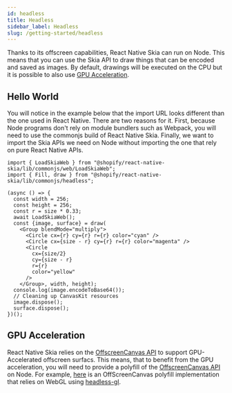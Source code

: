```yaml
---
id: headless
title: Headless
sidebar_label: Headless
slug: /getting-started/headless
---
```


Thanks to its offscreen capabilities, React Native Skia can run on Node.
This means that you can use the Skia API to draw things that can be encoded and saved as images.
By default, drawings will be executed on the CPU but it is possible to also use [GPU Acceleration](#gpu-acceleration).

## Hello World

You will notice in the example below that the import URL looks different than the one used in React Native. There are two reasons for it. First, because Node programs don't rely on module bundlers such as Webpack, you will need to use the commonjs build of React Native Skia. Finally, we want to import the Skia APIs we need on Node without importing the one that rely on pure React Native APIs.

```tsx
import { LoadSkiaWeb } from "@shopify/react-native-skia/lib/commonjs/web/LoadSkiaWeb";
import { Fill, draw } from "@shopify/react-native-skia/lib/commonjs/headless";

(async () => {
  const width = 256;
  const height = 256;
  const r = size * 0.33;
  await LoadSkiaWeb();
  const {image, surface} = draw(
    <Group blendMode="multiply">
      <Circle cx={r} cy={r} r={r} color="cyan" />
      <Circle cx={size - r} cy={r} r={r} color="magenta" />
      <Circle
        cx={size/2}
        cy={size - r}
        r={r}
        color="yellow"
      />
    </Group>, width, height);
  console.log(image.encodeToBase64());
  // Cleaning up CanvasKit resources
  image.dispose();
  surface.dispose();
})();
```

## GPU Acceleration

React Native Skia relies on the [OffscreenCanvas API](https://developer.mozilla.org/en-US/docs/Web/API/OffscreenCanvas) to support GPU-Accelerated offscreen surfacs.
This means, that to benefit from the GPU acceleration, you will need to provide a polyfill of the [OffscreenCanvas API](https://developer.mozilla.org/en-US/docs/Web/API/OffscreenCanvas) on Node.
For example, [here](https://gist.github.com/wcandillon/a46e922910a814139758d6eda9d99ff8) is an OffScreenCanvas polyfill implementation that relies on WebGL using [headless-gl](https://github.com/stackgl/headless-gl).
